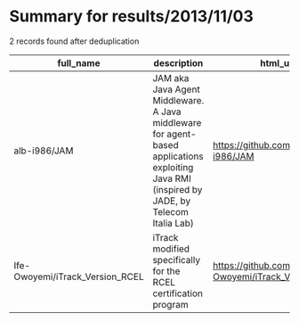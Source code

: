 
# Summary for results/2013/11/03
    
2 records found after deduplication

| full_name | description | html_url | matched_list | matched_count | pushed_at | size | stargazers_count | language | forks_count | vul_ids |
|---------------------------------|---------------------------------------------------------------------------------------------------------------------------------------------|----------------------------------------------------|----------------|-----------------|---------------------------|--------|--------------------|------------|---------------|-----------|
| alb-i986/JAM | JAM aka Java Agent Middleware. A Java middleware for agent-based applications exploiting Java RMI (inspired by JADE, by Telecom Italia Lab) | https://github.com/alb-i986/JAM | ['exploit'] | 1 | 2013-11-03 14:21:39+00:00 | 616 | 0 | Java | 1 | [] |
| Ife-Owoyemi/iTrack_Version_RCEL | iTrack modified specifically for the RCEL certification program | https://github.com/Ife-Owoyemi/iTrack_Version_RCEL | ['rce'] | 1 | 2013-11-03 04:54:34+00:00 | 128 | 0 | Ruby | 0 | [] |
